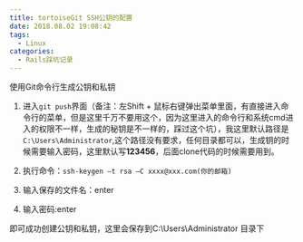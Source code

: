 ```yaml
---
title: tortoiseGit SSH公钥的配置
date: 2018.08.02 19:08:42
tags:
  - Linux
categories:
  - Rails踩坑记录
---
```

使用Git命令行生成公钥和私钥

1. 进入`git push`界面（备注：左Shift + 鼠标右键弹出菜单里面，有直接进入命令行的菜单，但是这里千万不要用这个，因为这里进入的命令行和系统cmd进入的权限不一样，生成的秘钥是不一样的，踩过这个坑），我这里默认路径是`C:\Users\Administrator`,这个路径没有要求，任何目录都可以，生成钥的时候需要输入密码，这里默认写**123456**，后面clone代码的时候需要用到。

2. 执行命令：`ssh-keygen –t rsa –C xxxx@xxx.com(你的邮箱)`

3. 输入保存的文件名：enter

4. 输入密码:enter

即可成功创建公钥和私钥，这里会保存到C:\Users\Administrator 目录下
